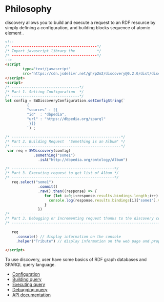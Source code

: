 # Philosophy

discovery allows you to build and execute a request to an RDF resource by simply defining 
a configuration, and building blocks sequence of atomic element .

```html 
<!--
/* ---------------------------------------*/
/* Import javascript library the          */
/* ---------------------------------------*/
-->
<script 
        type="text/javascript" 
        src="https://cdn.jsdelivr.net/gh/p2m2/discovery@0.2.0/dist/discovery-web.min.js"> 
</script>
<script>
/* -------------------------------*/
/* Part 1. Setting Configuration  */
/* -------------------------------*/
let config = SWDiscoveryConfiguration.setConfigString(`
          {
          "sources" : [{
          "id"  : "dbpedia",
          "url" : "https://dbpedia.org/sparql"
           }]}
          `) ;
          
/* --------------------------------------------------*/
/* Part 2. Building Request  "Something is an Album" */
/* --------------------------------------------------*/
 var req = SWDiscovery(config)
             .something("some1")
               .isA("http://dbpedia.org/ontology/Album")

/* -----------------------------------------------*/
/* Part 3. Executing request to get list of Album */
/* -----------------------------------------------*/
   req.select("some1")
               .commit()
               .raw().then((response) => {
                  for (let i=0;i<response.results.bindings.length;i++) {
                    console.log(response.results.bindings[i]["some1"].value);
                  }
               })
/* ------------------------------------------------------------------------------------*/
/* Part 3. Debugging or Incrementing request thanks to the discovery console proposals */
/* ------------------------------------------------------------------------------------*/
   
   req
     .console() // display information on the console
     .helper("Tribute") // display information on the web page and propose new building block.
               
</script>
```

To use discovery, user have some basics of RDF graph databases and SPARQL query language.

- [Configuration](user_docs_configuration.md)
- [Building query](user_docs_building_block.md)
- [Executing query](user_docs_transaction.md)
- [Debugging query](user_docs_debug.md)
- [API documentation](./api/index.html)

